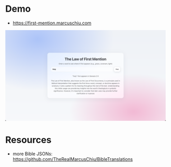
# Demo
- https://first-mention.marcuschiu.com

![alt text](https://github.com/therealmarcuschiu/the-law-of-first-mention/blob/master/images/demo.png?raw=true)

# Resources
- more Bible JSONs: https://github.com/TheRealMarcusChiu/BibleTranslations

